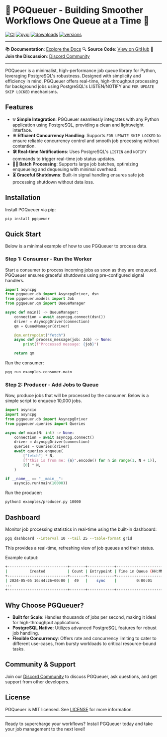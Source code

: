 # 🚀 PGQueuer - Building Smoother Workflows One Queue at a Time 🚀

[![CI](https://github.com/janbjorge/pgqueuer/actions/workflows/ci.yml/badge.svg)](https://github.com/janbjorge/pgqueuer/actions/workflows/ci.yml?query=branch%3Amain) [![pypi](https://img.shields.io/pypi/v/pgqueuer.svg)](https://pypi.python.org/pypi/pgqueuer) [![downloads](https://static.pepy.tech/badge/pgqueuer/month)](https://pepy.tech/project/pgqueuer) [![versions](https://img.shields.io/pypi/pyversions/pgqueuer.svg)](https://github.com/janbjorge/pgqueuer)

---

📚 **Documentation**: [Explore the Docs](https://pgqueuer.readthedocs.io/en/latest/)
🔍 **Source Code**: [View on GitHub](https://github.com/janbjorge/pgqueuer/)
💬 **Join the Discussion**: [Discord Community](https://discord.gg/C7YMBzcRMQ)

---

PGQueuer is a minimalist, high-performance job queue library for Python, leveraging PostgreSQL's robustness. Designed with simplicity and efficiency in mind, PGQueuer offers real-time, high-throughput processing for background jobs using PostgreSQL's LISTEN/NOTIFY and `FOR UPDATE SKIP LOCKED` mechanisms.

## Features

- **💡 Simple Integration**: PGQueuer seamlessly integrates with any Python application using PostgreSQL, providing a clean and lightweight interface.
- **⚛️ Efficient Concurrency Handling**: Supports `FOR UPDATE SKIP LOCKED` to ensure reliable concurrency control and smooth job processing without contention.
- **🛠️ Real-time Notifications**: Uses PostgreSQL's `LISTEN` and `NOTIFY` commands to trigger real-time job status updates.
- **👨‍💼 Batch Processing**: Supports large job batches, optimizing enqueueing and dequeuing with minimal overhead.
- **⏳ Graceful Shutdowns**: Built-in signal handling ensures safe job processing shutdown without data loss.

## Installation

Install PGQueuer via pip:

```bash
pip install pgqueuer
```

## Quick Start

Below is a minimal example of how to use PGQueuer to process data.

### Step 1: Consumer - Run the Worker

Start a consumer to process incoming jobs as soon as they are enqueued. PGQueuer ensures graceful shutdowns using pre-configured signal handlers.

```python
import asyncpg
from pgqueuer.db import AsyncpgDriver, dsn
from pgqueuer.models import Job
from pgqueuer.qm import QueueManager

async def main() -> QueueManager:
    connection = await asyncpg.connect(dsn())
    driver = AsyncpgDriver(connection)
    qm = QueueManager(driver)

    @qm.entrypoint("fetch")
    async def process_message(job: Job) -> None:
        print(f"Processed message: {job}")

    return qm
```
Run the consumer:
```bash
pgq run examples.consumer.main
```

### Step 2: Producer - Add Jobs to Queue

Now, produce jobs that will be processed by the consumer. Below is a simple script to enqueue 10,000 jobs.

```python
import asyncio
import asyncpg
from pgqueuer.db import AsyncpgDriver
from pgqueuer.queries import Queries

async def main(N: int) -> None:
    connection = await asyncpg.connect()
    driver = AsyncpgDriver(connection)
    queries = Queries(driver)
    await queries.enqueue(
        ["fetch"] * N,
        [f"this is from me: {n}".encode() for n in range(1, N + 1)],
        [0] * N,
    )

if __name__ == "__main__":
    asyncio.run(main(10000))
```
Run the producer:
```bash
python3 examples/producer.py 10000
```

## Dashboard

Monitor job processing statistics in real-time using the built-in dashboard:

```bash
pgq dashboard --interval 10 --tail 25 --table-format grid
```
This provides a real-time, refreshing view of job queues and their status.

Example output:

```bash
+---------------------------+-------+------------+--------------------------+------------+----------+
|          Created          | Count | Entrypoint | Time in Queue (HH:MM:SS) |   Status   | Priority |
+---------------------------+-------+------------+--------------------------+------------+----------+
| 2024-05-05 16:44:26+00:00 |  49   |    sync    |         0:00:01          | successful |    0     |
...
+---------------------------+-------+------------+--------------------------+------------+----------+
```

## Why Choose PGQueuer?

- **Built for Scale**: Handles thousands of jobs per second, making it ideal for high-throughput applications.
- **PostgreSQL Native**: Utilizes advanced PostgreSQL features for robust job handling.
- **Flexible Concurrency**: Offers rate and concurrency limiting to cater to different use-cases, from bursty workloads to critical resource-bound tasks.

## Community & Support

Join our [Discord Community](https://discord.gg/C7YMBzcRMQ) to discuss PGQueuer, ask questions, and get support from other developers.

## License

PGQueuer is MIT licensed. See [LICENSE](LICENSE) for more information.

---
Ready to supercharge your workflows? Install PGQueuer today and take your job management to the next level!
